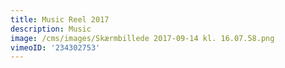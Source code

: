 ```yaml
---
title: Music Reel 2017
description: Music
image: /cms/images/Skærmbillede 2017-09-14 kl. 16.07.58.png
vimeoID: '234302753'
---
```


















